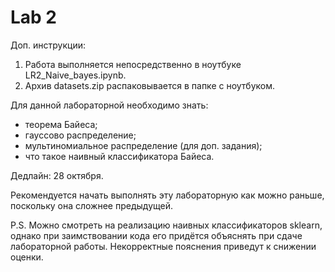 # Lab 2
Доп. инструкции:
1. Работа выполняется непосредственно в ноутбуке LR2_Naive_bayes.ipynb. 
2. Архив datasets.zip распаковывается в папке с ноутбуком.

Для данной лабораторной необходимо знать:
- теорема Байеса;
- гауссово распределение;
- мультиномиальное распределение (для доп. задания);
- что такое наивный классификатора Байеса.

Дедлайн: 28 октября.

Рекомендуется начать выполнять эту лабораторную как можно раньше, поскольку она сложнее предыдущей.

P.S. Можно смотреть на реализацию наивных классификаторов sklearn, однако при заимствовании кода его придётся объяснять при сдаче лабораторной работы. Некорректные пояснения приведут к снижении оценки.
